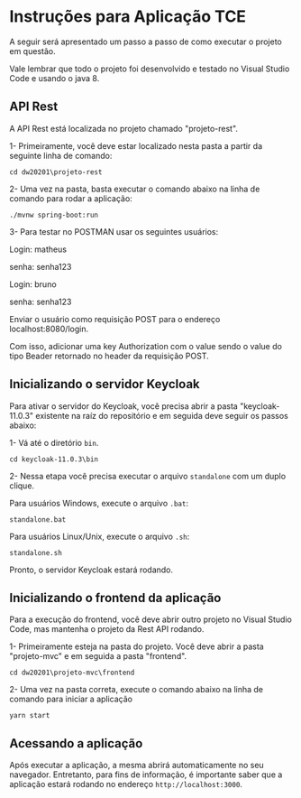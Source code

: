 # Instruções para Aplicação TCE

A seguir será apresentado um passo a passo de como executar o projeto em questão.

Vale lembrar que todo o projeto foi desenvolvido e testado no Visual Studio Code e usando o java 8.

## API Rest

A API Rest está localizada no projeto chamado "projeto-rest".

1- Primeiramente, você deve estar localizado nesta pasta a partir da seguinte linha de comando:
```
cd dw20201\projeto-rest
```

2- Uma vez na pasta, basta executar o comando abaixo na linha de comando para rodar a aplicação:
```
./mvnw spring-boot:run
```

3- Para testar no POSTMAN usar os seguintes usuários:

Login: matheus

senha: senha123

Login: bruno

senha: senha123

Enviar o usuário como requisição POST para o endereço localhost:8080/login.

Com isso, adicionar uma key Authorization com o value sendo o value do tipo Beader retornado no header da requisição POST.


## Inicializando o servidor Keycloak

Para ativar o servidor do Keycloak, você precisa abrir a pasta "keycloak-11.0.3" existente na raíz do repositório e em seguida deve seguir os passos abaixo:

1- Vá até o diretório `bin`.
```
cd keycloak-11.0.3\bin
```

2- Nessa etapa você precisa executar o arquivo `standalone` com um duplo clique.

Para usuários Windows, execute o arquivo `.bat`:
```
standalone.bat
```

Para usuários Linux/Unix, execute o arquivo `.sh`:
```
standalone.sh
```

Pronto, o servidor Keycloak estará rodando.

## Inicializando o frontend da aplicação

Para a execução do frontend, você deve abrir outro projeto no Visual Studio Code, mas mantenha o projeto da Rest API rodando.

1- Primeiramente esteja na pasta do projeto. Você deve abrir a pasta "projeto-mvc" e em seguida a pasta "frontend".
```
cd dw20201\projeto-mvc\frontend
```

2- Uma vez na pasta correta, execute o comando abaixo na linha de comando para iniciar a aplicação
```
yarn start
```

## Acessando a aplicação
Após executar a aplicação, a mesma abrirá automaticamente no seu navegador. Entretanto, para fins de informação, é importante saber que a aplicação estará rodando no endereço `http://localhost:3000`.
